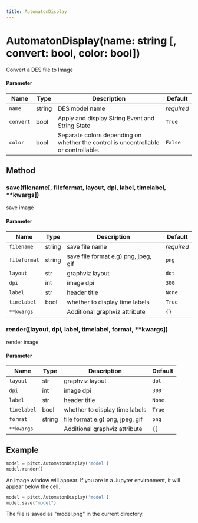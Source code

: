 ```yaml
---
title: AutomatonDisplay
---
```


# AutomatonDisplay(name: string [, convert: bool, color: bool])

Convert a DES file to Image

#### Parameter 
| Name      | Type      | Description           | Default  |
|-----------|-----------|-----------------------|----------|
| `name`    | string    | DES model name        | *required* |
| `convert` | bool      | Apply and display String Event and String State | `True` |
| `color`   | bool      | Separate colors depending on whether the control is uncontrollable or controllable.  | `False` |

## Method

### save(filename[, fileformat, layout, dpi, label, timelabel, **kwargs])
save image

#### Parameter
| Name      | Type      | Description           | Default  |
|-----------|-----------|-----------------------|----------|
| `filename`   | string | save file name        | *required* |
| `fileformat` | string | save file format e.g) png, jpeg, gif | `png` |
| `layout`     | str    | graphviz layout  | `dot` |
| `dpi`        | int    | image dpi  | `300` |
| `label`      | str    | header title  | `None` |
| `timelabel`  | bool   | whether to display time labels | `True` |
| `**kwargs`   |        | Additional graphviz attribute  | `{}` |


### render([layout, dpi, label, timelabel, format, **kwargs])
render image

#### Parameter
| Name      | Type      | Description           | Default  |
|-----------|-----------|-----------------------|----------|
| `layout`     | str    | graphviz layout  | `dot` |
| `dpi`        | int    | image dpi  | `300` |
| `label`      | str    | header title  | `None` |
| `timelabel`  | bool   | whether to display time labels | `True` |
| `format`     | string | file format e.g) png, jpeg, gif | `png` |
| `**kwargs`   |        | Additional graphviz attribute  | `{}` |


## Example

```python title'render sample'
model = pitct.AutomatonDisplay('model')
model.render()
```
An image window will appear. If you are in a Jupyter environment, it will appear below the cell.


```python title'save sample'
model = pitct.AutomatonDisplay('model')
model.save("model")
```

The file is saved as "model.png" in the current directory.
